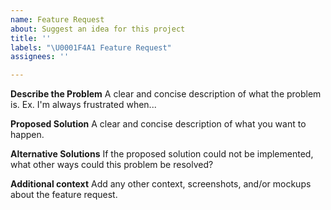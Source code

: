 ```yaml
---
name: Feature Request
about: Suggest an idea for this project
title: ''
labels: "\U0001F4A1 Feature Request"
assignees: ''

---
```


**Describe the Problem**
A clear and concise description of what the problem is. Ex. I'm always frustrated when...

**Proposed Solution**
A clear and concise description of what you want to happen.

**Alternative Solutions**
If the proposed solution could not be implemented, what other ways could this problem be resolved?

**Additional context**
Add any other context, screenshots, and/or mockups about the feature request.

